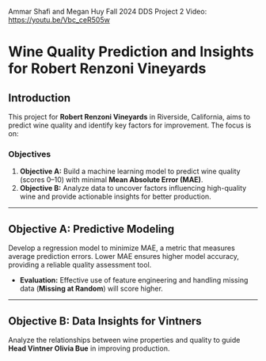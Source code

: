 Ammar Shafi and Megan Huy Fall 2024 DDS Project 2 
Video: https://youtu.be/Vbc_ceR505w

# Wine Quality Prediction and Insights for Robert Renzoni Vineyards

## Introduction

This project for **Robert Renzoni Vineyards** in Riverside, California, aims to predict wine quality and identify key factors for improvement. The focus is on:

### Objectives
1. **Objective A:** Build a machine learning model to predict wine quality (scores 0–10) with minimal **Mean Absolute Error (MAE)**.
2. **Objective B:** Analyze data to uncover factors influencing high-quality wine and provide actionable insights for better production.

---

## Objective A: Predictive Modeling

Develop a regression model to minimize MAE, a metric that measures average prediction errors. Lower MAE ensures higher model accuracy, providing a reliable quality assessment tool.

- **Evaluation:** Effective use of feature engineering and handling missing data (**Missing at Random**) will score higher.

---

## Objective B: Data Insights for Vintners

Analyze the relationships between wine properties and quality to guide **Head Vintner Olivia Bue** in improving production.
